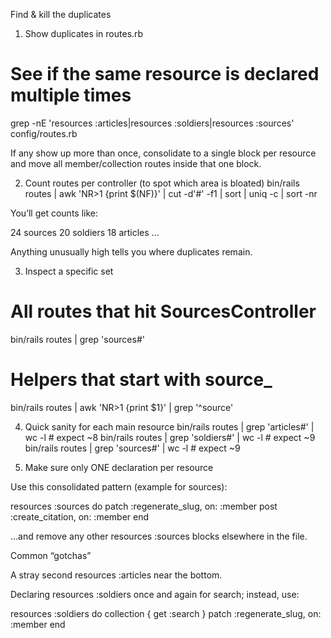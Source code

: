 Find & kill the duplicates
1) Show duplicates in routes.rb
# See if the same resource is declared multiple times
grep -nE 'resources :articles|resources :soldiers|resources :sources' config/routes.rb


If any show up more than once, consolidate to a single block per resource and move all member/collection routes inside that one block.

2) Count routes per controller (to spot which area is bloated)
bin/rails routes | awk 'NR>1 {print $(NF)}' | cut -d'#' -f1 | sort | uniq -c | sort -nr


You’ll get counts like:

  24 sources
  20 soldiers
  18 articles
  ...


Anything unusually high tells you where duplicates remain.

3) Inspect a specific set
# All routes that hit SourcesController
bin/rails routes | grep 'sources#'

# Helpers that start with source_
bin/rails routes | awk 'NR>1 {print $1}' | grep '^source'

4) Quick sanity for each main resource
bin/rails routes | grep 'articles#' | wc -l     # expect ~8
bin/rails routes | grep 'soldiers#' | wc -l     # expect ~9
bin/rails routes | grep 'sources#'  | wc -l     # expect ~9

5) Make sure only ONE declaration per resource

Use this consolidated pattern (example for sources):

resources :sources do
  patch :regenerate_slug, on: :member
  post  :create_citation, on: :member
end


…and remove any other resources :sources blocks elsewhere in the file.

Common “gotchas”

A stray second resources :articles near the bottom.

Declaring resources :soldiers once and again for search; instead, use:

resources :soldiers do
  collection { get :search }
  patch :regenerate_slug, on: :member
end